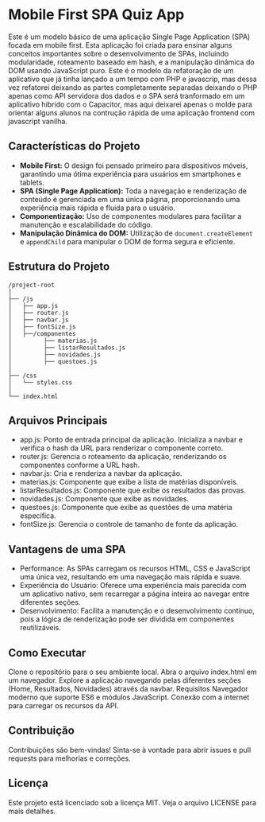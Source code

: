 # Mobile First SPA Quiz App

Este é um modelo básico de uma aplicação Single Page Application (SPA) focada em mobile first. Esta aplicação foi criada para ensinar alguns conceitos importantes sobre o desenvolvimento de SPAs, incluindo modularidade, roteamento baseado em hash, e a manipulação dinâmica do DOM usando JavaScript puro.
Este é o modelo da refatoração de um aplicativo que já tinha lançado a um tempo com PHP e javascrip, mas dessa vez refatorei deixando as partes completamente separadas deixando o PHP apenas como API servidora dos dados e o SPA será tranformado em um aplicativo hibrido com o Capacitor, mas aqui deixarei apenas o molde para orientar alguns alunos na contrução rápida de uma aplicação frontend com javascript vanilha.

## Características do Projeto

- **Mobile First:** O design foi pensado primeiro para dispositivos móveis, garantindo uma ótima experiência para usuários em smartphones e tablets.
- **SPA (Single Page Application):** Toda a navegação e renderização de conteúdo é gerenciada em uma única página, proporcionando uma experiência mais rápida e fluida para o usuário.
- **Componentização:** Uso de componentes modulares para facilitar a manutenção e escalabilidade do código.
- **Manipulação Dinâmica do DOM:** Utilização de `document.createElement` e `appendChild` para manipular o DOM de forma segura e eficiente.

## Estrutura do Projeto

```
/project-root
│
├── /js
│   ├── app.js
│   ├── router.js
│   ├── navbar.js
│   ├── fontSize.js
│   ├──/componentes
│         ├── materias.js
│         ├── listarResultados.js
│         ├── novidades.js
│         ├── questoes.js
│
├── /css
│   └── styles.css
│
└── index.html
```

## Arquivos Principais
- app.js: Ponto de entrada principal da aplicação. Inicializa a navbar e verifica o hash da URL para renderizar o componente correto.
- router.js: Gerencia o roteamento da aplicação, renderizando os componentes conforme a URL hash.
- navbar.js: Cria e renderiza a navbar da aplicação.
- materias.js: Componente que exibe a lista de matérias disponíveis.
- listarResultados.js: Componente que exibe os resultados das provas.
- novidades.js: Componente que exibe as novidades.
- questoes.js: Componente que exibe as questões de uma matéria específica.
- fontSize.js: Gerencia o controle de tamanho de fonte da aplicação.
## Vantagens de uma SPA
- Performance: As SPAs carregam os recursos HTML, CSS e JavaScript uma única vez, resultando em uma navegação mais rápida e suave.
- Experiência do Usuário: Oferece uma experiência mais parecida com um aplicativo nativo, sem recarregar a página inteira ao navegar entre diferentes seções.
- Desenvolvimento: Facilita a manutenção e o desenvolvimento contínuo, pois a lógica de renderização pode ser dividida em componentes reutilizáveis.
## Como Executar
Clone o repositório para o seu ambiente local.
Abra o arquivo index.html em um navegador.
Explore a aplicação navegando pelas diferentes seções (Home, Resultados, Novidades) através da navbar.
Requisitos
Navegador moderno que suporte ES6 e módulos JavaScript.
Conexão com a internet para carregar os recursos da API.
## Contribuição
Contribuições são bem-vindas! Sinta-se à vontade para abrir issues e pull requests para melhorias e correções.

## Licença
Este projeto está licenciado sob a licença MIT. Veja o arquivo LICENSE para mais detalhes.